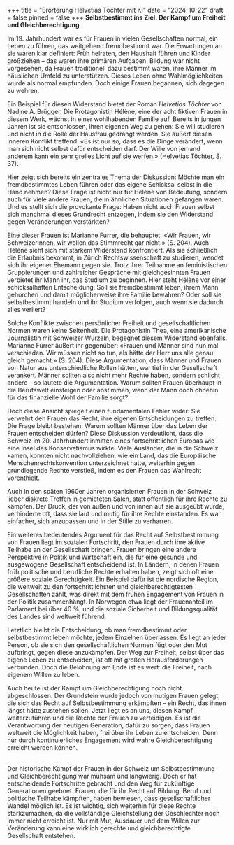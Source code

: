 +++
title = "Erörterung Helvetias Töchter mit KI"
date = "2024-10-22"
draft = false
pinned = false
+++
**Selbstbestimmt ins Ziel: Der Kampf um Freiheit und Gleichberechtigung**

Im 19. Jahrhundert war es für Frauen in vielen Gesellschaften normal, ein Leben zu führen, das weitgehend fremdbestimmt war. Die Erwartungen an sie waren klar definiert: Früh heiraten, den Haushalt führen und Kinder großziehen – das waren ihre primären Aufgaben. Bildung war nicht vorgesehen, da Frauen traditionell dazu bestimmt waren, ihre Männer im häuslichen Umfeld zu unterstützen. Dieses Leben ohne Wahlmöglichkeiten wurde als normal empfunden. Doch einige Frauen begannen, sich dagegen zu wehren.

Ein Beispiel für diesen Widerstand bietet der Roman *Helvetias Töchter* von Nadine A. Brügger. Die Protagonistin Hélène, eine der acht fiktiven Frauen in diesem Werk, wächst in einer wohlhabenden Familie auf. Bereits in jungen Jahren ist sie entschlossen, ihren eigenen Weg zu gehen: Sie will studieren und nicht in die Rolle der Hausfrau gedrängt werden. Sie äußert diesen inneren Konflikt treffend: «Es ist nur so, dass es die Dinge verändert, wenn man sich nicht selbst dafür entscheiden darf. Der Wille von jemand anderem kann ein sehr grelles Licht auf sie werfen.» (Helvetias Töchter, S. 37).

Hier zeigt sich bereits ein zentrales Thema der Diskussion: Möchte man ein fremdbestimmtes Leben führen oder das eigene Schicksal selbst in die Hand nehmen? Diese Frage ist nicht nur für Hélène von Bedeutung, sondern auch für viele andere Frauen, die in ähnlichen Situationen gefangen waren. Und es stellt sich die provokante Frage: Haben nicht auch Frauen selbst sich manchmal dieses Grundrecht entzogen, indem sie den Widerstand gegen Veränderungen verstärkten?

Eine dieser Frauen ist Marianne Furrer, die behauptet: «Wir Frauen, wir Schweizerinnen, wir wollen das Stimmrecht gar nicht.» (S. 204). Auch Hélène sieht sich mit starkem Widerstand konfrontiert. Als sie schließlich die Erlaubnis bekommt, in Zürich Rechtswissenschaft zu studieren, wendet sich ihr eigener Ehemann gegen sie. Trotz ihrer Teilnahme an feministischen Gruppierungen und zahlreicher Gespräche mit gleichgesinnten Frauen verbietet ihr Mann ihr, das Studium zu beginnen. Hier steht Hélène vor einer schicksalhaften Entscheidung: Soll sie fremdbestimmt leben, ihrem Mann gehorchen und damit möglicherweise ihre Familie bewahren? Oder soll sie selbstbestimmt handeln und ihr Studium verfolgen, auch wenn sie dadurch alles verliert?

Solche Konflikte zwischen persönlicher Freiheit und gesellschaftlichen Normen waren keine Seltenheit. Die Protagonistin Thea, eine amerikanische Journalistin mit Schweizer Wurzeln, begegnet diesem Widerstand ebenfalls. Marianne Furrer äußert ihr gegenüber: «Frauen und Männer sind nun mal verschieden. Wir müssen nicht so tun, als hätte der Herr uns alle genau gleich gemacht.» (S. 204). Diese Argumentation, dass Männer und Frauen von Natur aus unterschiedliche Rollen hätten, war tief in der Gesellschaft verankert. Männer sollten also nicht mehr Rechte haben, sondern schlicht andere – so lautete die Argumentation. Warum sollten Frauen überhaupt in die Berufswelt einsteigen oder abstimmen, wenn der Mann doch ohnehin für das finanzielle Wohl der Familie sorgt?

Doch diese Ansicht spiegelt einen fundamentalen Fehler wider: Sie verwehrt den Frauen das Recht, ihre eigenen Entscheidungen zu treffen. Die Frage bleibt bestehen: Warum sollten Männer über das Leben der Frauen entscheiden dürfen? Diese Diskussion verdeutlicht, dass die Schweiz im 20. Jahrhundert inmitten eines fortschrittlichen Europas wie eine Insel des Konservatismus wirkte. Viele Ausländer, die in die Schweiz kamen, konnten nicht nachvollziehen, wie ein Land, das die Europäische Menschenrechtskonvention unterzeichnet hatte, weiterhin gegen grundlegende Rechte verstieß, indem es den Frauen das Wahlrecht vorenthielt.

Auch in den späten 1960er Jahren organisierten Frauen in der Schweiz lieber diskrete Treffen in gemieteten Sälen, statt öffentlich für ihre Rechte zu kämpfen. Der Druck, der von außen und von innen auf sie ausgeübt wurde, verhinderte oft, dass sie laut und mutig für ihre Rechte einstanden. Es war einfacher, sich anzupassen und in der Stille zu verharren.

Ein weiteres bedeutendes Argument für das Recht auf Selbstbestimmung von Frauen liegt im sozialen Fortschritt, den Frauen durch ihre aktive Teilhabe an der Gesellschaft bringen. Frauen bringen eine andere Perspektive in Politik und Wirtschaft ein, die für eine gesunde und ausgewogene Gesellschaft entscheidend ist. In Ländern, in denen Frauen früh politische und berufliche Rechte erhalten haben, zeigt sich oft eine größere soziale Gerechtigkeit. Ein Beispiel dafür ist die nordische Region, die weltweit zu den fortschrittlichsten und gleichberechtigtesten Gesellschaften zählt, was direkt mit dem frühen Engagement von Frauen in der Politik zusammenhängt. In Norwegen etwa liegt der Frauenanteil im Parlament bei über 40 %, und die soziale Sicherheit und Bildungsqualität des Landes sind weltweit führend.

Letztlich bleibt die Entscheidung, ob man fremdbestimmt oder selbstbestimmt leben möchte, jedem Einzelnen überlassen. Es liegt an jeder Person, ob sie sich den gesellschaftlichen Normen fügt oder den Mut aufbringt, gegen diese anzukämpfen. Der Weg zur Freiheit, selbst über das eigene Leben zu entscheiden, ist oft mit großen Herausforderungen verbunden. Doch die Belohnung am Ende ist es wert: die Freiheit, nach eigenem Willen zu leben.

Auch heute ist der Kampf um Gleichberechtigung noch nicht abgeschlossen. Der Grundstein wurde jedoch von mutigen Frauen gelegt, die sich das Recht auf Selbstbestimmung erkämpften – ein Recht, das ihnen längst hätte zustehen sollen. Jetzt liegt es an uns, diesen Kampf weiterzuführen und die Rechte der Frauen zu verteidigen. Es ist die Verantwortung der heutigen Generation, dafür zu sorgen, dass Frauen weltweit die Möglichkeit haben, frei über ihr Leben zu entscheiden. Denn nur durch kontinuierliches Engagement wird wahre Gleichberechtigung erreicht werden können.

\
Der historische Kampf der Frauen in der Schweiz um Selbstbestimmung und Gleichberechtigung war mühsam und langwierig. Doch er hat entscheidende Fortschritte gebracht und den Weg für zukünftige Generationen geebnet. Frauen, die für ihr Recht auf Bildung, Beruf und politische Teilhabe kämpften, haben bewiesen, dass gesellschaftlicher Wandel möglich ist. Es ist wichtig, sich weiterhin für diese Rechte starkzumachen, da die vollständige Gleichstellung der Geschlechter noch immer nicht erreicht ist. Nur mit Mut, Ausdauer und dem Willen zur Veränderung kann eine wirklich gerechte und gleichberechtigte Gesellschaft entstehen.